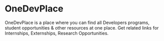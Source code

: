 # OneDevPlace
OneDevPlace is a place where you can find all Developers programs, student opportunities &amp; other resources at one place. Get related links for Internships, Externships, Research Opportunities.
